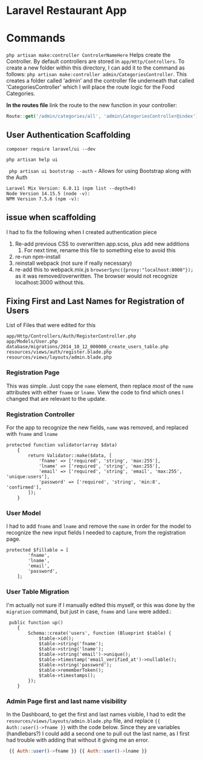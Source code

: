 # Laravel Restaurant App


# Commands
`php artisan make:controller ControlerNameHere` Helps create the Controller. By default controllers are stored in `app/Http/Controllers`. To create a new folder within this directory, I can add it to the command as follows: `php artisan make:controller admin/CategoriesController`. This creates a folder called 'admin' and the controller file underneath that called 'CategoriesController' which I will place the route logic for the Food Categories.

**In the routes file** link the route to the new function in your controller:
```js
Route::get('/admin/categories/all', 'admin\CategoriesController@index');
```

## User Authentication Scaffolding
```
composer require laravel/ui --dev
```
`php artisan help ui` 

` php artisan ui bootstrap --auth` - Allows for using Bootstrap along with the Auth

```
Laravel Mix Version: 6.0.11 (npm list --depth=0)
Node Version 14.15.5 (node -v):
NPM Version 7.5.6 (npm -v):
```

## issue when scaffolding
I had to fix the following when I created authentication piece
1. Re-add previous CSS to overwritten app.scss, plus add new additions
   1. For next time, rename this file to something else to avoid this
2. re-run npm-install
3. reinstall webpack (not sure if really necessary)
4. re-add this to webpack.mix.js `browserSync({proxy:"localhost:8000"});` as it was removed/overwritten. The browser would not recognize localhost:3000 without this.

## Fixing First and Last Names for Registration of Users
List of Files that were edited for this
```
app/Http/Controllers/Auth/RegisterController.php
app/Models/User.php
database/migrations/2014_10_12_000000_create_users_table.php
resources/views/auth/register.blade.php
resources/views/layouts/admin.blade.php
```
### Registration Page
This was simple. Just copy the `name` element, then replace *most* of the `name` attributes with either `fname` or `lname`. View the code to find which ones I changed that are relevant to the update.


### Registration Controller
For the app to recognize the new fields, `name` was removed, and replaced with `fname` and `lname`

```
protected function validator(array $data)
    {
        return Validator::make($data, [
            'fname' => ['required', 'string', 'max:255'],
            'lname' => ['required', 'string', 'max:255'],
            'email' => ['required', 'string', 'email', 'max:255', 'unique:users'],
            'password' => ['required', 'string', 'min:8', 'confirmed'],
        ]);
    }
```

### User Model
I had to add `fname` and `lname` and remove the `name` in order for the model to recognize the new input fields I needed to capture, from the registration page.
```mysql
protected $fillable = [
        'fname',
        'lname',
        'email',
        'password',
    ];
```

### User Table Migration
I'm actually not sure if I manually edited this myself, or this was done by the `migration` command, but just in case, `fname` and `lane` were added.:
```
 public function up()
    {
        Schema::create('users', function (Blueprint $table) {
            $table->id();
            $table->string('fname');
            $table->string('lname');
            $table->string('email')->unique();
            $table->timestamp('email_verified_at')->nullable();
            $table->string('password');
            $table->rememberToken();
            $table->timestamps();
        });
    }
```



### Admin Page first and last name visibility

In the Dashboard, to get the first and last names visible, I had to edit the `resources/views/layouts/admin.blade.php` file, and replace `{{ Auth::user()->fname }}` with the code below. Since they are variables (handlebars?) I could add a second one to pull out the last name, as I first had trouble with adding that without it giving me an error.
```js
 {{ Auth::user()->fname }} {{ Auth::user()->lname }}
```

